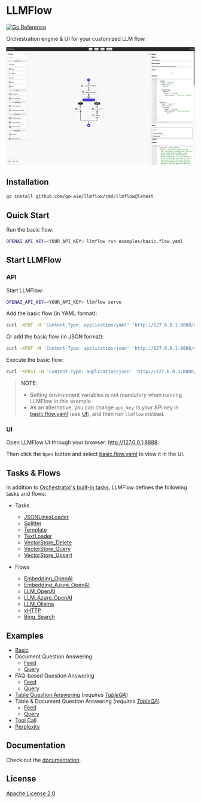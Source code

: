 # LLMFlow

[![Go Reference](https://pkg.go.dev/badge/go-aie/llmflow/vulndb.svg)][1]

Orchestration engine & UI for your customized LLM flow.

![LLMFlow](llmflow-ui-screenshot.png)


## Installation

```bash
go install github.com/go-aie/llmflow/cmd/llmflow@latest
```


## Quick Start

Run the basic flow:

```bash
OPENAI_API_KEY=<YOUR_API_KEY> llmflow run examples/basic.flow.yaml
```


## Start LLMFlow

### API

Start LLMFlow:

```bash
OPENAI_API_KEY=<YOUR_API_KEY> llmflow serve
```

Add the basic flow (in YAML format):

```bash
curl -XPUT -H 'Content-Type: application/yaml' 'http://127.0.0.1:8888/api/flows/basic' --data-binary @examples/basic.flow.yaml
```

Or add the basic flow (in JSON format):

```bash
curl -XPUT -H 'Content-Type: application/json' 'http://127.0.0.1:8888/api/flows/basic' -d @examples/basic.flow.json
```

Execute the basic flow:

```bash
curl -XPOST -H 'Content-Type: application/json' 'http://127.0.0.1:8888/api/flows/basic:run' -d '{"query":"colorful socks"}'
```

> **NOTE**:
> 
> - Setting environment variables is not mandatory when running LLMFlow in this example.
> - As an alternative, you can change `api_key` to your API key in [basic.flow.yaml](examples/basic.flow.yaml) (see [UI](#ui)), and then run `llmflow` instead.

### UI

Open LLMFlow UI through your browser: http://127.0.0.1:8888.

Then click the `Open` button and select [basic.flow.yaml](examples/basic.flow.yaml) to view it in the UI.


## Tasks & Flows

In addition to [Orchestrator's built-in tasks][2], LLMFlow defines the following tasks and flows:

   - Tasks
      + [JSONLinesLoader](loader.go#L40-L181)
      + [Splitter](splitter.go)
      + [Template](template.go)
      + [TextLoader](loader.go#L208-L244)
      + [VectorStore_Delete](vectorstore/vectorstore_delete.go)
      + [VectorStore_Query](vectorstore/vectorstore_query.go)
      + [VectorStore_Upsert](vectorstore/vectorstore_upsert.go)

   - Flows
      + [Embedding_OpenAI](embedding/embedding_openai.flow.json)
      + [Embedding_Azure_OpenAI](embedding/embedding_azure_openai.flow.json)
      + [LLM_OpenAI](llm/llm_openai.flow.json)
      + [LLM_Azure_OpenAI](llm/llm_azure_openai.flow.json)
      + [LLM_Ollama](llm/llm_ollama.flow.json)
      + [xHTTP](tool/xhttp.flow.json)
      + [Bing_Search](tool/bing_search.flow.json)


## Examples

- [Basic](examples/basic.flow.yaml)
- Document Question Answering
    + [Feed](examples/docqa_feed.flow.yaml)
    + [Query](examples/docqa_query.flow.yaml)
- FAQ-based Question Answering
    + [Feed](examples/faq_feed.flow.yaml)
    + [Query](examples/faq_query.flow.yaml)
- [Table Question Answering](examples/tableqa.flow.yaml) (*requires [TableQA][3]*)
- Table & Document Question Answering (*requires [TableQA][3]*)
    + [Feed](examples/tableqa_docqa_feed.flow.yaml)
    + [Query](examples/tableqa_docqa_query.flow.yaml)
- [Tool Call](examples/tool_call.flow.yaml)
- [Perplexity](examples/perplexity)


## Documentation

Check out the [documentation][1].


## License

[Apache License 2.0](LICENSE)


[1]: https://pkg.go.dev/github.com/go-aie/llmflow
[2]: https://github.com/RussellLuo/orchestrator#task
[3]: https://github.com/go-aie/tableqa
